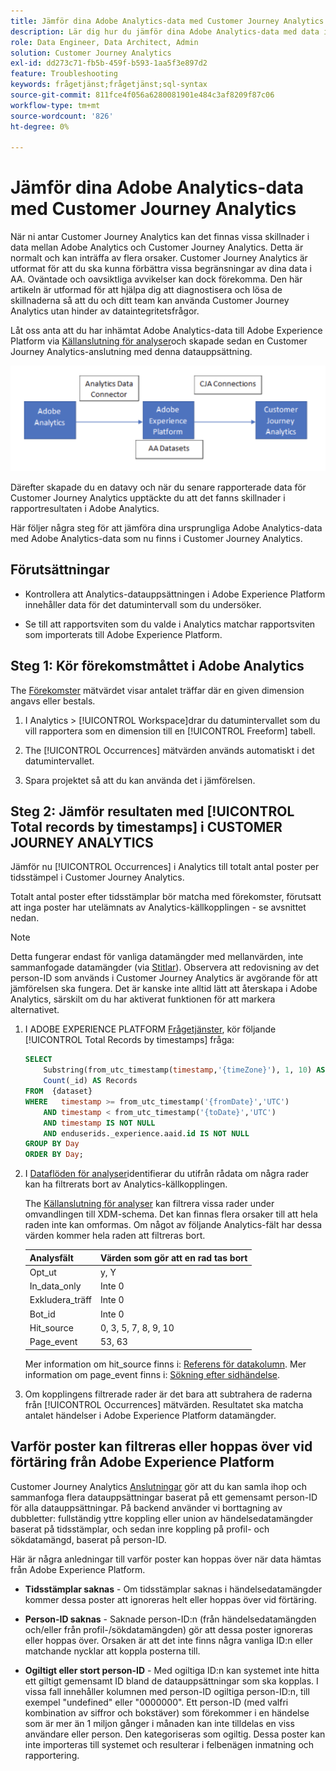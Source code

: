 ```yaml
---
title: Jämför dina Adobe Analytics-data med Customer Journey Analytics
description: Lär dig hur du jämför dina Adobe Analytics-data med data i Customer Journey Analytics
role: Data Engineer, Data Architect, Admin
solution: Customer Journey Analytics
exl-id: dd273c71-fb5b-459f-b593-1aa5f3e897d2
feature: Troubleshooting
keywords: frågetjänst;frågetjänst;sql-syntax
source-git-commit: 811fce4f056a6280081901e484c3af8209f87c06
workflow-type: tm+mt
source-wordcount: '826'
ht-degree: 0%

---
```


# Jämför dina Adobe Analytics-data med Customer Journey Analytics

När ni antar Customer Journey Analytics kan det finnas vissa skillnader i data mellan Adobe Analytics och Customer Journey Analytics. Detta är normalt och kan inträffa av flera orsaker. Customer Journey Analytics är utformat för att du ska kunna förbättra vissa begränsningar av dina data i AA. Oväntade och oavsiktliga avvikelser kan dock förekomma. Den här artikeln är utformad för att hjälpa dig att diagnostisera och lösa de skillnaderna så att du och ditt team kan använda Customer Journey Analytics utan hinder av dataintegritetsfrågor.

Låt oss anta att du har inhämtat Adobe Analytics-data till Adobe Experience Platform via [Källanslutning för analyser](https://experienceleague.adobe.com/docs/experience-platform/sources/ui-tutorials/create/adobe-applications/analytics.html)och skapade sedan en Customer Journey Analytics-anslutning med denna datauppsättning.

![Dataflödet från Adobe Analytics via dataanslutningen till Adobe Experience Platform och till kundreseanalys med hjälp av CJA-anslutningar.](assets/compare.png)

Därefter skapade du en datavy och när du senare rapporterade data för Customer Journey Analytics upptäckte du att det fanns skillnader i rapportresultaten i Adobe Analytics.

Här följer några steg för att jämföra dina ursprungliga Adobe Analytics-data med Adobe Analytics-data som nu finns i Customer Journey Analytics.

## Förutsättningar

* Kontrollera att Analytics-datauppsättningen i Adobe Experience Platform innehåller data för det datumintervall som du undersöker.

* Se till att rapportsviten som du valde i Analytics matchar rapportsviten som importerats till Adobe Experience Platform.

## Steg 1: Kör förekomstmåttet i Adobe Analytics

The [Förekomster](https://experienceleague.adobe.com/docs/analytics/components/metrics/occurrences.html) mätvärdet visar antalet träffar där en given dimension angavs eller bestals.

1. I Analytics > [!UICONTROL Workspace]drar du datumintervallet som du vill rapportera som en dimension till en [!UICONTROL Freeform] tabell.

1. The [!UICONTROL Occurrences] mätvärden används automatiskt i det datumintervallet.

1. Spara projektet så att du kan använda det i jämförelsen.

## Steg 2: Jämför resultaten med [!UICONTROL Total records by timestamps] i CUSTOMER JOURNEY ANALYTICS

Jämför nu [!UICONTROL Occurrences] i Analytics till totalt antal poster per tidsstämpel i Customer Journey Analytics.

Totalt antal poster efter tidsstämplar bör matcha med förekomster, förutsatt att inga poster har utelämnats av Analytics-källkopplingen - se avsnittet nedan.

>[!NOTE]
>
>Detta fungerar endast för vanliga datamängder med mellanvärden, inte sammanfogade datamängder (via [Stitlar](/help/stitching/overview.md)). Observera att redovisning av det person-ID som används i Customer Journey Analytics är avgörande för att jämförelsen ska fungera. Det är kanske inte alltid lätt att återskapa i Adobe Analytics, särskilt om du har aktiverat funktionen för att markera alternativet.

1. I ADOBE EXPERIENCE PLATFORM [Frågetjänster](https://experienceleague.adobe.com/docs/experience-platform/query/best-practices/adobe-analytics.html), kör följande [!UICONTROL Total Records by timestamps] fråga:

   ```sql
   SELECT
       Substring(from_utc_timestamp(timestamp,'{timeZone}'), 1, 10) AS Day,
       Count(_id) AS Records 
   FROM  {dataset}
   WHERE   timestamp >= from_utc_timestamp('{fromDate}','UTC')
       AND timestamp < from_utc_timestamp('{toDate}','UTC')
       AND timestamp IS NOT NULL
       AND enduserids._experience.aaid.id IS NOT NULL
   GROUP BY Day
   ORDER BY Day; 
   ```

1. I [Dataflöden för analyser](https://experienceleague.adobe.com/docs/analytics/export/analytics-data-feed/data-feed-contents/datafeeds-reference.html)identifierar du utifrån rådata om några rader kan ha filtrerats bort av Analytics-källkopplingen.

   The [Källanslutning för analyser](https://experienceleague.adobe.com/docs/experience-platform/sources/ui-tutorials/create/adobe-applications/analytics.html) kan filtrera vissa rader under omvandlingen till XDM-schema. Det kan finnas flera orsaker till att hela raden inte kan omformas. Om något av följande Analytics-fält har dessa värden kommer hela raden att filtreras bort.

   | Analysfält | Värden som gör att en rad tas bort |
   | --- | --- |
   | Opt_ut | y, Y |
   | In_data_only | Inte 0 |
   | Exkludera_träff | Inte 0 |
   | Bot_id | Inte 0 |
   | Hit_source | 0, 3, 5, 7, 8, 9, 10 |
   | Page_event | 53, 63 |

   Mer information om hit\_source finns i: [Referens för datakolumn](https://experienceleague.adobe.com/docs/analytics/export/analytics-data-feed/data-feed-contents/datafeeds-reference.html?lang=en). Mer information om page\_event finns i: [Sökning efter sidhändelse](https://experienceleague.adobe.com/docs/analytics/export/analytics-data-feed/data-feed-contents/datafeeds-page-event.html?lang=en).

1. Om kopplingens filtrerade rader är det bara att subtrahera de raderna från [!UICONTROL Occurrences] mätvärden. Resultatet ska matcha antalet händelser i Adobe Experience Platform datamängder.

## Varför poster kan filtreras eller hoppas över vid förtäring från Adobe Experience Platform

Customer Journey Analytics [Anslutningar](/help/connections/create-connection.md) gör att du kan samla ihop och sammanfoga flera datauppsättningar baserat på ett gemensamt person-ID för alla datauppsättningar. På backend använder vi borttagning av dubbletter: fullständig yttre koppling eller union av händelsedatamängder baserat på tidsstämplar, och sedan inre koppling på profil- och sökdatamängd, baserat på person-ID.

Här är några anledningar till varför poster kan hoppas över när data hämtas från Adobe Experience Platform.

* **Tidsstämplar saknas** - Om tidsstämplar saknas i händelsedatamängder kommer dessa poster att ignoreras helt eller hoppas över vid förtäring.

* **Person-ID saknas** - Saknade person-ID:n (från händelsedatamängden och/eller från profil-/sökdatamängden) gör att dessa poster ignoreras eller hoppas över. Orsaken är att det inte finns några vanliga ID:n eller matchande nycklar att koppla posterna till.

* **Ogiltigt eller stort person-ID** - Med ogiltiga ID:n kan systemet inte hitta ett giltigt gemensamt ID bland de datauppsättningar som ska kopplas. I vissa fall innehåller kolumnen med person-ID ogiltiga person-ID:n, till exempel &quot;undefined&quot; eller &quot;0000000&quot;. Ett person-ID (med valfri kombination av siffror och bokstäver) som förekommer i en händelse som är mer än 1 miljon gånger i månaden kan inte tilldelas en viss användare eller person. Den kategoriseras som ogiltig. Dessa poster kan inte importeras till systemet och resulterar i felbenägen inmatning och rapportering.
